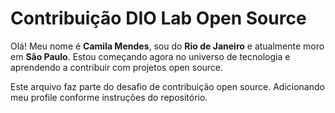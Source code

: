 # Contribuição DIO Lab Open Source

Olá! Meu nome é **Camila Mendes**, sou do **Rio de Janeiro** e atualmente moro em **São Paulo**.
Estou começando agora no universo de tecnologia e aprendendo a contribuir com projetos open source.

Este arquivo faz parte do desafio de contribuição open source.
Adicionando meu profile conforme instruções do repositório.
